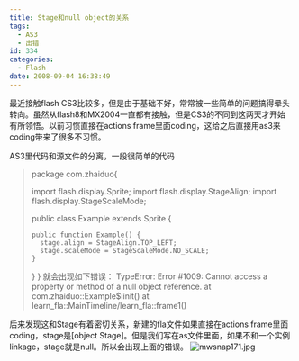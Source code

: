 ```yaml
---
title: Stage和null object的关系
tags:
  - AS3
  - 出错
id: 334
categories:
  - Flash
date: 2008-09-04 16:38:49
---
```


最近接触flash CS3比较多，但是由于基础不好，常常被一些简单的问题搞得晕头转向。虽然从flash8和MX2004一直都有接触，但是CS3的不同到这两天才开始有所领悟。以前习惯直接在actions frame里面coding，这给之后直接用as3来coding带来了很多不习惯。

AS3里代码和源文件的分离，一段很简单的代码
> package com.zhaiduo{
> 
>   import flash.display.Sprite;
>   import flash.display.StageAlign;
>   import flash.display.StageScaleMode;
> 
>   public class Example extends Sprite {
> 
>     public function Example() {
>       stage.align = StageAlign.TOP_LEFT;
>       stage.scaleMode = StageScaleMode.NO_SCALE;
>     }
>   }
> }
就会出现如下错误：
> TypeError: Error #1009: Cannot access a property or method of a null object reference.
> 	at com.zhaiduo::Example$iinit()
> 	at learn_fla::MainTimeline/learn_fla::frame1()

后来发现这和Stage有着密切关系，新建的fla文件如果直接在actions frame里面coding，stage是[object Stage]。但是我们写在as文件里面，如果不和一个实例linkage，stage就是null。所以会出现上面的错误。
![mwsnap171.jpg](http://www.zhaiduo.com/wp-content/data/mwsnap171.jpg)